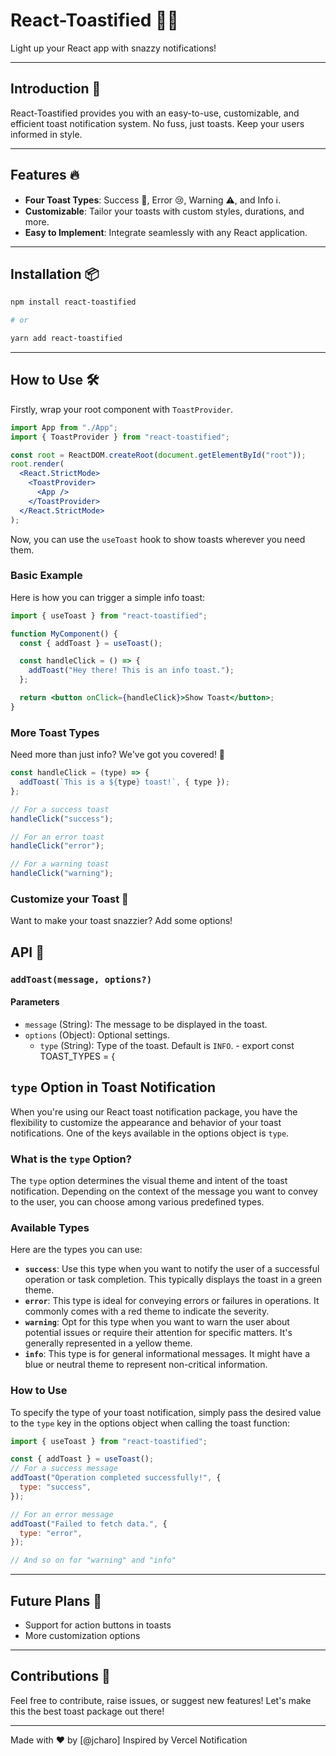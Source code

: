 # React-Toastified 🍞✨

Light up your React app with snazzy notifications!

---

## Introduction 🚀

React-Toastified provides you with an easy-to-use, customizable, and efficient toast notification system. No fuss, just toasts. Keep your users informed in style.

---

## Features 🔥

- **Four Toast Types**: Success 🎉, Error 😢, Warning ⚠️, and Info ℹ️.
- **Customizable**: Tailor your toasts with custom styles, durations, and more.
- **Easy to Implement**: Integrate seamlessly with any React application.

---

## Installation 📦

```bash
npm install react-toastified

# or

yarn add react-toastified
```

---

## How to Use 🛠️

Firstly, wrap your root component with `ToastProvider`.

```jsx
import App from "./App";
import { ToastProvider } from "react-toastified";

const root = ReactDOM.createRoot(document.getElementById("root"));
root.render(
  <React.StrictMode>
    <ToastProvider>
      <App />
    </ToastProvider>
  </React.StrictMode>
);
```

Now, you can use the `useToast` hook to show toasts wherever you need them.

### Basic Example

Here is how you can trigger a simple info toast:

```jsx
import { useToast } from "react-toastified";

function MyComponent() {
  const { addToast } = useToast();

  const handleClick = () => {
    addToast("Hey there! This is an info toast.");
  };

  return <button onClick={handleClick}>Show Toast</button>;
}
```

### More Toast Types

Need more than just info? We've got you covered! 🎨

```jsx
const handleClick = (type) => {
  addToast(`This is a ${type} toast!`, { type });
};

// For a success toast
handleClick("success");

// For an error toast
handleClick("error");

// For a warning toast
handleClick("warning");
```

### Customize your Toast 🎨

Want to make your toast snazzier? Add some options!

## API 📖

### `addToast(message, options?)`

#### Parameters

- `message` (String): The message to be displayed in the toast.
- `options` (Object): Optional settings.
  - `type` (String): Type of the toast. Default is `INFO`. -
    export const TOAST_TYPES = {

## `type` Option in Toast Notification

When you're using our React toast notification package, you have the flexibility to customize the appearance and behavior of your toast notifications. One of the keys available in the options object is `type`.

### What is the `type` Option?

The `type` option determines the visual theme and intent of the toast notification. Depending on the context of the message you want to convey to the user, you can choose among various predefined types.

### Available Types

Here are the types you can use:

- **`success`**: Use this type when you want to notify the user of a successful operation or task completion. This typically displays the toast in a green theme.
- **`error`**: This type is ideal for conveying errors or failures in operations. It commonly comes with a red theme to indicate the severity.
- **`warning`**: Opt for this type when you want to warn the user about potential issues or require their attention for specific matters. It's generally represented in a yellow theme.
- **`info`**: This type is for general informational messages. It might have a blue or neutral theme to represent non-critical information.

### How to Use

To specify the type of your toast notification, simply pass the desired value to the `type` key in the options object when calling the toast function:

```javascript
import { useToast } from "react-toastified";

const { addToast } = useToast();
// For a success message
addToast("Operation completed successfully!", {
  type: "success",
});

// For an error message
addToast("Failed to fetch data.", {
  type: "error",
});

// And so on for "warning" and "info"
```

---

## Future Plans 🌈

- Support for action buttons in toasts
- More customization options

---

## Contributions 🤝

Feel free to contribute, raise issues, or suggest new features! Let's make this the best toast package out there!

---

Made with ❤️ by [@jcharo]
Inspired by Vercel Notification
